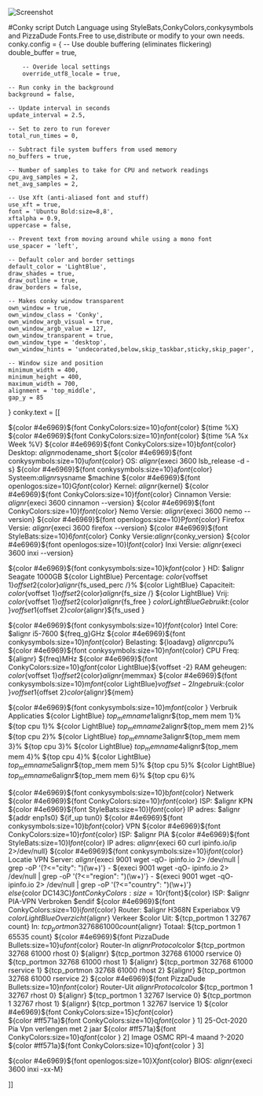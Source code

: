 ![Screenshot](https://i.imgur.com/3FcACYm.png"Screenshot")




#Conky script Dutch Language using StyleBats,ConkyColors,conkysymbols and PizzaDude Fonts.Free to use,distribute or modify to your own needs.
conky.config = {
	-- Use double buffering (eliminates flickering)
	double_buffer = true,

        -- Overide local settings
        override_utf8_locale = true,

	-- Run conky in the background
	background = false,
  
	-- Update interval in seconds
	update_interval = 2.5,

	-- Set to zero to run forever
	total_run_times = 0,

	-- Subtract file system buffers from used memory
	no_buffers = true,

	-- Number of samples to take for CPU and network readings
	cpu_avg_samples = 2,
	net_avg_samples = 2,

	-- Use Xft (anti-aliased font and stuff)
	use_xft = true,
	font = 'Ubuntu Bold:size=8,8',
	xftalpha = 0.9,
	uppercase = false,
  
	-- Prevent text from moving around while using a mono font
	use_spacer = 'left',
  
	-- Default color and border settings
	default_color = 'LightBlue',
	draw_shades = true,
	draw_outline = true,
	draw_borders = false,

	-- Makes conky window transparent
	own_window = true,
	own_window_class = 'Conky',
	own_window_argb_visual = true,
	own_window_argb_value = 127,
	own_window_transparent = true,
	own_window_type = 'desktop', 
	own_window_hints = 'undecorated,below,skip_taskbar,sticky,skip_pager',
  
	-- Window size and position
	minimum_width = 400,
	minimum_height = 400,
	maximum_width = 700,
    alignment = 'top_middle',
    gap_y = 85
}
conky.text = [[
                                                           
${color #4e6969}${font ConkyColors:size=10}o${font}${color} ${time %X}
${color #4e6969}${font ConkyColors:size=10}n${font}${color} ${time %A %x Week %V}
${color #4e6969}${font ConkyColors:size=10}b${font}${color}  Desktop: ${alignr}$nodename_short
${color #4e6969}${font conkysymbols:size=10}u${font}${color}  OS: $alignr${execi 3600 lsb_release -d -s}
${color #4e6969}${font conkysymbols:size=10}a${font}${color} Systeem:$alignr$sysname $machine
${color #4e6969}${font openlogos:size=10}G${font}${color}  Kernel: ${alignr}${kernel}
${color #4e6969}${font ConkyColors:size=10}f${font}${color}  Cinnamon Versie: $alignr${execi 3600 cinnamon --version}
${color #4e6969}${font ConkyColors:size=10}f${font}${color}  Nemo Versie: $alignr${execi 3600 nemo --version}
${color #4e6969}${font openlogos:size=10}P${font}${color}  Firefox Versie: $alignr${execi 3600 firefox --version}
${color #4e6969}${font StyleBats:size=10}6${font}${color} Conky Versie:${alignr}${conky_version}
${color #4e6969}${font openlogos:size=10}I${font}${color}  Inxi Versie: $alignr${execi 3600 inxi --version}

${color #4e6969}${font conkysymbols:size=10}k${font}${color } HD: $alignr Seagate 1000GB
${color LightBlue} Percentage: ${color }${voffset 1}${offset 2}${color}${alignr}${fs_used_perc /}%
${color LightBlue} Capaciteit: ${color }${voffset 1}${offset 2}${color}${alignr}${fs_size /}
${color LightBlue} Vrij: ${color }${voffset 1}${offset 2}${color}${alignr}${fs_free }
${color LightBlue} Gebruikt:${color }${voffset 1}${offset 2}${color}${alignr}${fs_used }

${color #4e6969}${font conkysymbols:size=10}f${font}${color}  Intel Core: $alignr i5-7600 ${freq_g}GHz
${color #4e6969}${font conkysymbols:size=10}n${font}${color}  Belasting: ${loadavg} ${alignr}$cpu%
${color #4e6969}${font conkysymbols:size=10}n${font}${color} CPU Freq: ${alignr} ${freq}MHz
${color #4e6969}${font ConkyColors:size=10}g${font}${color LightBlue}${voffset -2} RAM geheugen: ${color  }${voffset 1}${offset 2}${color}${alignr}${memmax}
${color #4e6969}${font conkysymbols:size=10}m${font}${color LightBlue}${voffset -2} In gebruik:${color  }${voffset 1}${offset 2}${color}${alignr}${mem}
 
${color #4e6969}${font conkysymbols:size=10}m${font}${color } Verbruik Applicaties
${color LightBlue} ${top_mem name 1}$alignr${top_mem mem 1}% ${top cpu 1}% 
${color LightBlue} ${top_mem name 2}$alignr${top_mem mem 2}% ${top cpu 2}%
${color LightBlue} ${top_mem name 3}$alignr${top_mem mem 3}% ${top cpu 3}%
${color LightBlue} ${top_mem name 4}$alignr${top_mem mem 4}% ${top cpu 4}%
${color LightBlue} ${top_mem name 5}$alignr${top_mem mem 5}% ${top cpu 5}%
${color LightBlue} ${top_mem name 6}$alignr${top_mem mem 6}% ${top cpu 6}%

${color #4e6969}${font conkysymbols:size=10}b${font}${color} Netwerk
${color #4e6969}${font ConkyColors:size=10}r${font}${color} ISP: $alignr KPN
${color #4e6969}${font StyleBats:size=10}I${font}${color} IP adres: $alignr ${addr enp1s0}
${if_up tun0}
${color #4e6969}${font conkysymbols:size=10}b${font}${color} VPN
${color #4e6969}${font ConkyColors:size=10}r${font}${color} ISP: $alignr PIA
${color #4e6969}${font StyleBats:size=10}I${font}${color} IP adres: ${alignr}${execi 60 curl ipinfo.io/ip 2>/dev/null}
${color #4e6969}${font conkysymbols:size=10}i${font}${color} Locatie VPN Server: $alignr${execi 9001 wget -qO- ipinfo.io 2> /dev/null | grep -oP '(?<="city": ")(\w+)'} - ${execi 9001 wget -qO- ipinfo.io 2> /dev/null | grep -oP '(?<="region": ")(\w+)'} - ${execi 9001 wget -qO- ipinfo.io 2> /dev/null | grep -oP '(?<="country": ")(\w+)'}   
${else}${color DC143C}${font ConkyColors:size=10}r${font}${color} ISP: $alignr PIA-VPN Verbroken
$endif
${color #4e6969}${font ConkyColors:size=10}i${font}${color} Router: $alignr H368N Experiabox V9 
${color LightBlue} Overzicht${alignr} Verkeer
$color Uit: ${tcp_portmon 1 32767 count}  In: ${tcp_portmon 32768 61000 count}${alignr} Totaal: ${tcp_portmon 1 65535 count}
${color #4e6969}${font PizzaDude Bullets:size=10}u${font}${color} Router-In ${alignr} Protocol$color
${tcp_portmon 32768 61000 rhost 0} ${alignr} ${tcp_portmon 32768 61000 rservice 0}
${tcp_portmon 32768 61000 rhost 1} ${alignr} ${tcp_portmon 32768 61000 rservice 1}
${tcp_portmon 32768 61000 rhost 2} ${alignr} ${tcp_portmon 32768 61000 rservice 2}
${color #4e6969}${font PizzaDude Bullets:size=10}n${font}${color} Router-Uit ${alignr}Protocol$color
${tcp_portmon 1 32767 rhost 0} ${alignr} ${tcp_portmon 1 32767 lservice 0}
${tcp_portmon 1 32767 rhost 1} ${alignr} ${tcp_portmon 1 32767 lservice 1}
                                                           ${color #4e6969}${font ConkyColors:size=15}c${font}${color}  
${color #ff571a}${font ConkyColors:size=10}q${font}${color } 1] 25-Oct-2020 Pia Vpn verlengen met 2 jaar 
${color #ff571a}${font ConkyColors:size=10}q${font}${color } 2] Image OSMC RPI-4 maand ?-2020
${color #ff571a}${font ConkyColors:size=10}q${font}${color } 3] 

${color #4e6969}${font openlogos:size=10}X${font}${color} BIOS: ${alignr}${execi 3600 inxi -xx-M}




































































































]]
